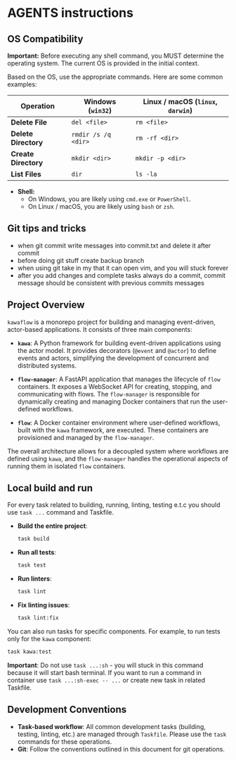 # AGENTS instructions

## OS Compatibility

**Important:** Before executing any shell command, you MUST determine the operating system. The current OS is provided in the initial context.

Based on the OS, use the appropriate commands. Here are some common examples:

| Operation         | Windows (`win32`) | Linux / macOS (`linux`, `darwin`) |
| ----------------- | ----------------- | --------------------------------- |
| **Delete File**   | `del <file>`      | `rm <file>`                       |
| **Delete Directory**| `rmdir /s /q <dir>`| `rm -rf <dir>`                    |
| **Create Directory**| `mkdir <dir>`     | `mkdir -p <dir>`                  |
| **List Files**    | `dir`             | `ls -la`                          |

*   **Shell:**
    *   On Windows, you are likely using `cmd.exe` or `PowerShell`.
    *   On Linux / macOS, you are likely using `bash` or `zsh`.

## Git tips and tricks

* when git commit write messages into commit.txt and delete it after commit
* before doing git stuff create backup branch
* when using git take in my that it can open vim, and you will stuck forever
* after you add changes and complete tasks always do a commit, commit message should be consistent with previous commits messages

## Project Overview

`kawaflow` is a monorepo project for building and managing event-driven, actor-based applications. It consists of three main components:

*   **`kawa`**: A Python framework for building event-driven applications using the actor model. It provides decorators (`@event` and `@actor`) to define events and actors, simplifying the development of concurrent and distributed systems.

*   **`flow-manager`**: A FastAPI application that manages the lifecycle of `flow` containers. It exposes a WebSocket API for creating, stopping, and communicating with flows. The `flow-manager` is responsible for dynamically creating and managing Docker containers that run the user-defined workflows.

*   **`flow`**: A Docker container environment where user-defined workflows, built with the `kawa` framework, are executed. These containers are provisioned and managed by the `flow-manager`.

The overall architecture allows for a decoupled system where workflows are defined using `kawa`, and the `flow-manager` handles the operational aspects of running them in isolated `flow` containers.

## Local build and run

For every task related to building, running, linting, testing e.t.c you should use `task ...` command and Taskfile.

*   **Build the entire project**:
    ```bash
    task build
    ```

*   **Run all tests**:
    ```bash
    task test
    ```

*   **Run linters**:
    ```bash
    task lint
    ```

*   **Fix linting issues**:
    ```bash
    task lint:fix
    ```

You can also run tasks for specific components. For example, to run tests only for the `kawa` component:

```bash
task kawa:test
```

**Important**: Do not use `task ...:sh` - you will stuck in this command because it will start bash terminal. If you want to run a command in container use `task ...:sh-exec -- ...` or create new task in related Taskfile.

## Development Conventions

*   **Task-based workflow**: All common development tasks (building, testing, linting, etc.) are managed through `Taskfile`. Please use the `task` commands for these operations.
*   **Git**: Follow the conventions outlined in this document for git operations.